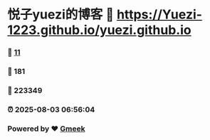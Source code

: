 # 悦子yuezi的博客 :link: https://Yuezi-1223.github.io/yuezi.github.io 
### :page_facing_up: [11](https://Yuezi-1223.github.io/yuezi.github.io/tag.html) 
### :speech_balloon: 181 
### :hibiscus: 223349 
### :alarm_clock: 2025-08-03 06:56:04 
### Powered by :heart: [Gmeek](https://github.com/Meekdai/Gmeek)
